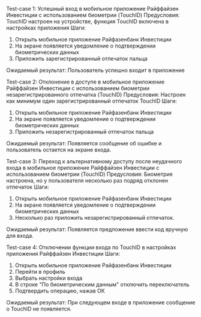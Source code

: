 Test-case 1: Успешный вход в мобильное приложение Райффайзен Инвестиции с использованием биометрии (TouchID)
Предусловия: TouchID настроен на устройстве, функция TouchID включена в настройках приложения
Шаги:
1. Открыть мобильное приложение Райфазенбанк Инвестиции
2. На экране появляется уведомление о подтверждении биометрических данных
3. Приложить зарегистрированный отпечаток пальца

Ожидаемый результат: Пользователь успешно входит в приложение

Test-case 2: Отклонение в доступе в мобильное приложение Райффайзен Инвестиции с использованием биометрии незарегистрированного отпечатка (TouchID)
Предусловия: Настроен как минимум один зарегистрированный отпечаток TouchID
Шаги:
1. Открыть мобильное приложение Райфазенбанк Инвестиции
2. На экране появляется уведомление о подтверждении биометрических данных
3. Приложить незарегистрированный отпечаток пальца

Ожидаемый результат: Появляется сообщение об ошибке и пользователь остается на экране входа.

Test-case 3: Переход к альтернативному доступу после неудачного входа в мобильное приложение Райффайзен Инвестиции с использованием биометрии  (TouchID)
Предусловия: Биометрия настроена, но у пользователя несколько раз подряд отклонен отпечаток
Шаги:
1. Открыть мобильное приложение Райфазенбанк Инвестиции
2. На экране появляется уведомление о подтверждении биометрических данных
3. Несколько раз приложить незарегистрированный отпечаток.

Ожидаемый результат: Появляется предложение ввести код вручную для входа.

Test-case 4: Отключении функции входа по TouchID в настройках приложения Райффайзен Инвестиции
Шаги:
1. Открыть мобильное приложение Райфазенбанк Инвестиции
2. Перейти в профиль
3. Выбрать настройки входа
4. В строке "По биометрическим данным" отключить переключатель
5. Подтвердить операцию, нажав ОК

Ожидаемый результат: При следующем входе в приложение сообщение о TouchID не появляется.
